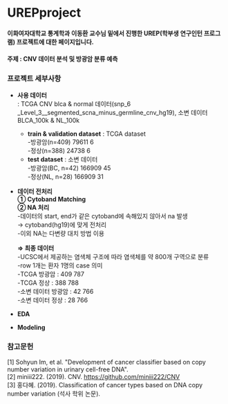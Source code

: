# UREPproject
#### 이화여자대학교 통계학과 이동환 교수님 밑에서 진행한 UREP(학부생 연구인턴 프로그램) 프로젝트에 대한 페이지입니다.
#### 주제 : CNV 데이터 분석 및 방광암 분류 예측


### 프로젝트 세부사항
- **사용 데이터**  
  : TCGA CNV blca & normal 데이터(snp_6 _Level_3__segmented_scna_minus_germline_cnv_hg19), 소변 데이터 BLCA_100k & NL_100k
  - **train & validation dataset** : TCGA dataset  
    -방광암(n=409) 79611 6  
    -정상(n=388) 24738 6  
  - **test dataset** : 소변 데이터  
    -방광암(BC, n=42) 166909 45  
    -정상(NL, n=28) 166909 31  
  
- **데이터 전처리**  
  **① Cytoband Matching**  
  **② NA 처리**  
  -데이터의 start, end가 같은 cytoband에 속해있지 않아서 na 발생  
     → cytoband(hg19)에 맞게 전처리  
  -이외 NA는 다변량 대치 방법 이용  
      
  **⇒ 최종 데이터**  
  -UCSC에서 제공하는 염색체 구조에 따라 염색체를 약 800개 구역으로 분류  
  -row 1개는 환자 1명의 case 의미  
  -TCGA 방광암 : 409 787  
  -TCGA 정상 : 388 788  
  -소변 데이터 방광암 : 42 766  
  -소변 데이터 정상 : 28 766  

- **EDA** 

- **Modeling** 

### 참고문헌
[1] Sohyun Im, et al. "Development of cancer classifier based on copy number variation in urinary cell-free DNA".  
[2] miniii222. (2019). CNV. https://github.com/miniii222/CNV  
[3] 홍다혜. (2019). Classification of cancer types based on DNA copy number variation (석사 학위 논문).   

